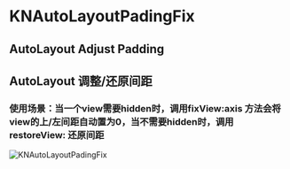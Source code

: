 # KNAutoLayoutPadingFix
## AutoLayout Adjust Padding
## AutoLayout 调整/还原间距
### 使用场景：当一个view需要hidden时，调用fixView:axis 方法会将view的上/左间距自动置为0，当不需要hidden时，调用restoreView: 还原间距
![KNAutoLayoutPadingFix](https://github.com/Mfk759853063/KNAutoLayoutPadingFix/blob/master/AutoLayoutPadingFix/KNAutoLayoutPaddingFix.gif)

